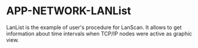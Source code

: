 APP-NETWORK-LANList
===================

LanList is the example of user's procedure for LanScan. It allows to get information about time intervals when TCP/IP nodes were active as graphic view.
